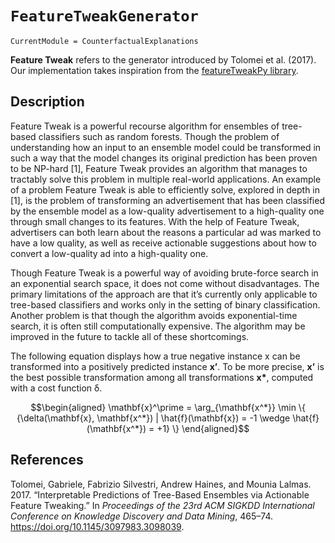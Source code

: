 # `FeatureTweakGenerator`

``` @meta
CurrentModule = CounterfactualExplanations 
```

**Feature Tweak** refers to the generator introduced by Tolomei et al. (2017). Our implementation takes inspiration from the [featureTweakPy library](https://github.com/upura/featureTweakPy).

## Description

Feature Tweak is a powerful recourse algorithm for ensembles of tree-based classifiers such as random forests. Though the problem of understanding how an input to an ensemble model could be transformed in such a way that the model changes its original prediction has been proven to be NP-hard \[1\], Feature Tweak provides an algorithm that manages to tractably solve this problem in multiple real-world applications. An example of a problem Feature Tweak is able to efficiently solve, explored in depth in \[1\], is the problem of transforming an advertisement that has been classified by the ensemble model as a low-quality advertisement to a high-quality one through small changes to its features. With the help of Feature Tweak, advertisers can both learn about the reasons a particular ad was marked to have a low quality, as well as receive actionable suggestions about how to convert a low-quality ad into a high-quality one.

Though Feature Tweak is a powerful way of avoiding brute-force search in an exponential search space, it does not come without disadvantages. The primary limitations of the approach are that it’s currently only applicable to tree-based classifiers and works only in the setting of binary classification. Another problem is that though the algorithm avoids exponential-time search, it is often still computationally expensive. The algorithm may be improved in the future to tackle all of these shortcomings.

The following equation displays how a true negative instance x can be transformed into a positively predicted instance **x’**. To be more precise, **x’** is the best possible transformation among all transformations **x\***, computed with a cost function δ.

``` math
\begin{aligned}
\mathbf{x}^\prime = \arg_{\mathbf{x^*}} \min \{ {\delta(\mathbf{x}, \mathbf{x^*}) | \hat{f}(\mathbf{x}) = -1 \wedge \hat{f}(\mathbf{x^*}) = +1} \}
\end{aligned}
```

## References

Tolomei, Gabriele, Fabrizio Silvestri, Andrew Haines, and Mounia Lalmas. 2017. “Interpretable Predictions of Tree-Based Ensembles via Actionable Feature Tweaking.” In *Proceedings of the 23rd ACM SIGKDD International Conference on Knowledge Discovery and Data Mining*, 465–74. <https://doi.org/10.1145/3097983.3098039>.
